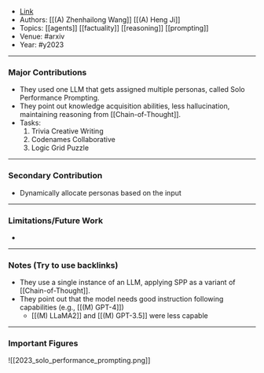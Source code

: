 - [Link](https://arxiv.org/pdf/2307.05300.pdf)
- Authors: [[(A) Zhenhailong Wang]] [[(A) Heng Ji]]
- Topics: [[agents]] [[factuality]] [[reasoning]] [[prompting]]
- Venue: #arxiv
- Year: #y2023

---
### Major Contributions

- They used one LLM that gets assigned multiple personas, called Solo Performance Prompting. 
- They point out knowledge acquisition abilities, less hallucination, maintaining reasoning from [[Chain-of-Thought]].
- Tasks: 
	1) Trivia Creative Writing  
	2) Codenames Collaborative  
	3) Logic Grid Puzzle

---
### Secondary Contribution

- Dynamically allocate personas based on the input

---
### Limitations/Future Work

- 
---
### Notes (Try to use backlinks)

- They use a single instance of an LLM, applying SPP as a variant of [[Chain-of-Thought]].
- They point out that the model needs good instruction following capabilities (e.g., [[(M) GPT-4]])
	- [[(M) LLaMA2]] and [[(M) GPT-3.5]] were less capable
---
### Important Figures

![[2023_solo_performance_prompting.png]]